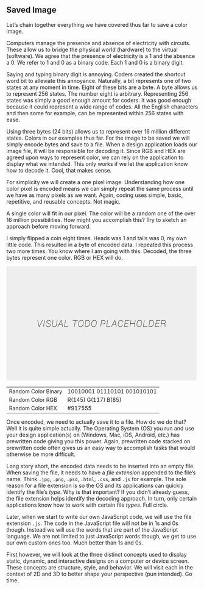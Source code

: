## Saved Image

Let’s chain together everything we have covered thus far to save a color image.

Computers manage the presence and absence of electricity with circuits. These allow us to bridge the physical world (hardware) to the virtual (software). We agree that the presence of electricity is a 1 and the absence a 0. We refer to 1 and 0 as a binary code. Each 1 and 0 is a binary digit.

Saying and typing binary digit is annoying. Coders created the shortcut word bit to alleviate this annoyance. Naturally, a bit represents one of two states at any moment in time. Eight of these bits are a byte. A byte allows us to represent 256 states. The number eight is arbitrary. Representing 256 states was simply a good enough amount for coders. It was good enough because it could represent a wide range of codes. All the English characters and then some for example, can be represented within 256 states with ease. 

Using three bytes (24 bits) allows us to represent over 16 million different states. Colors in our examples thus far. For the image to be saved we will simply encode bytes and save to a file. When a design application loads our image file, it will be responsible for decoding it. Since RGB and HEX are agreed upon ways to represent color, we can rely on the application to display what we intended. This only works if we let the application know how to decode it. Cool, that makes sense.

For simplicity we will create a one pixel image. Understanding how one color pixel is encoded means we can simply repeat the same process until we have as many pixels as we want. Again, coding uses simple, basic, repetitive, and reusable concepts. Not magic.

A single color will fit in our pixel. The color will be a random one of the over 16 million possibilities. How might you accomplish this? Try to sketch an approach before moving forward.

I simply flipped a coin eight times. Heads was 1 and tails was 0, my own little code. This resulted in a byte of encoded data. I repeated this process two more times. You know where I am going with this. Decoded, the three bytes represent one color. RGB or HEX will do.

![TODO - Table Replace](../assets/img/visual-todo-placeholder.jpg "TODO - Table Replace")

<table>
  <tr>
    <td>Random Color Binary</td>
    <td>10010001 01110101 001010101</td>
  </tr>
  <tr>
    <td>Random Color RGB</td>
    <td>R(145) G(117) B(85)</td>
  </tr>
  <tr>
    <td>Random Color HEX</td>
    <td>#917555</td>
  </tr>
</table>

Once encoded, we need to actually save it to a file. How do we do that? Well it is quite simple actually. The Operating System (OS) you run and use your design application(s) on (Windows, Mac, iOS, Android, etc.) has prewritten code giving you this power. Again, prewritten code stacked on prewritten code often gives us an easy way to accomplish tasks that would otherwise be more difficult.

Long story short, the encoded data needs to be inserted into an empty file. When saving the file, it needs to have a *file extension* appended to the file’s name. Think `.jpg`, `.png`, `.psd`, `.html`, `.css`, and `.js` for example. The sole reason for a file extension is so the OS and its applications can quickly identify the file’s *type*. Why is that important? If you didn’t already guess, the file extension helps identify the decoding approach. In turn, only certain applications know how to work with certain file *types*. Full circle.

Later, when we start to write our own JavaScript code, we will use the file extension `.js`. The code in the JavaScript file will not be in 1s and 0s though. Instead we will use the words that are part of the JavaScript language. We are not limited to just JavaScript words though, we get to use our own custom ones too. Much better than 1s and 0s. 

First however, we will look at the three distinct concepts used to display static, dynamic, and interactive designs on a computer or device screen. These concepts are structure, style, and behavior. We will visit each in the context of 2D and 3D to better shape your perspective (pun intended). Go time.
